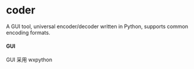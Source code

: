 # coder
A GUI tool, universal encoder/decoder written in Python, supports common encoding formats.

#### GUI
GUI 采用 wxpython  